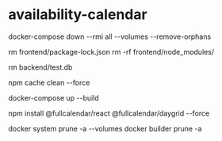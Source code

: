 # availability-calendar

docker-compose down --rmi all --volumes --remove-orphans

rm frontend/package-lock.json
rm -rf frontend/node_modules/

rm backend/test.db

npm cache clean --force

docker-compose up --build


npm install @fullcalendar/react @fullcalendar/daygrid --force

docker system prune -a --volumes
docker builder prune -a
